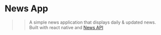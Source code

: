 # News App

> > A simple news application that displays daily & updated news.  
> > Built with react native and [News API](https://newsapi.org/)
